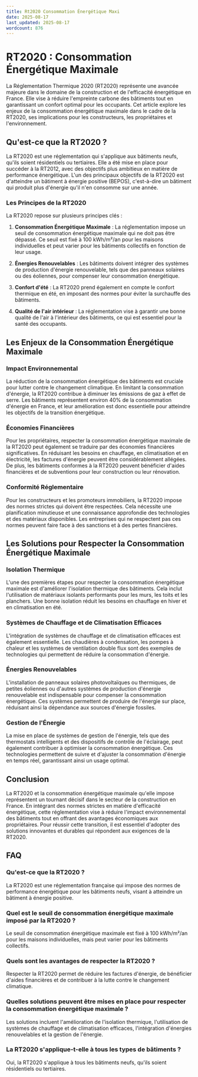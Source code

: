 ```yaml
---
title: Rt2020 Consommation Énergétique Maxi
date: 2025-08-17
last_updated: 2025-08-17
wordcount: 876
---
```


# RT2020 : Consommation Énergétique Maximale

La Réglementation Thermique 2020 (RT2020) représente une avancée majeure dans le domaine de la construction et de l'efficacité énergétique en France. Elle vise à réduire l'empreinte carbone des bâtiments tout en garantissant un confort optimal pour les occupants. Cet article explore les enjeux de la consommation énergétique maximale dans le cadre de la RT2020, ses implications pour les constructeurs, les propriétaires et l'environnement.

## Qu'est-ce que la RT2020 ?

La RT2020 est une réglementation qui s'applique aux bâtiments neufs, qu'ils soient résidentiels ou tertiaires. Elle a été mise en place pour succéder à la RT2012, avec des objectifs plus ambitieux en matière de performance énergétique. L'un des principaux objectifs de la RT2020 est d'atteindre un bâtiment à énergie positive (BEPOS), c'est-à-dire un bâtiment qui produit plus d'énergie qu'il n'en consomme sur une année.

### Les Principes de la RT2020

La RT2020 repose sur plusieurs principes clés :

1. **Consommation Énergétique Maximale** : La réglementation impose un seuil de consommation énergétique maximale qui ne doit pas être dépassé. Ce seuil est fixé à 100 kWh/m²/an pour les maisons individuelles et peut varier pour les bâtiments collectifs en fonction de leur usage.

2. **Énergies Renouvelables** : Les bâtiments doivent intégrer des systèmes de production d'énergie renouvelable, tels que des panneaux solaires ou des éoliennes, pour compenser leur consommation énergétique.

3. **Confort d'été** : La RT2020 prend également en compte le confort thermique en été, en imposant des normes pour éviter la surchauffe des bâtiments.

4. **Qualité de l'air intérieur** : La réglementation vise à garantir une bonne qualité de l'air à l'intérieur des bâtiments, ce qui est essentiel pour la santé des occupants.

## Les Enjeux de la Consommation Énergétique Maximale

### Impact Environnemental

La réduction de la consommation énergétique des bâtiments est cruciale pour lutter contre le changement climatique. En limitant la consommation d'énergie, la RT2020 contribue à diminuer les émissions de gaz à effet de serre. Les bâtiments représentent environ 40% de la consommation d'énergie en France, et leur amélioration est donc essentielle pour atteindre les objectifs de la transition énergétique.

### Économies Financières

Pour les propriétaires, respecter la consommation énergétique maximale de la RT2020 peut également se traduire par des économies financières significatives. En réduisant les besoins en chauffage, en climatisation et en électricité, les factures d'énergie peuvent être considérablement allégées. De plus, les bâtiments conformes à la RT2020 peuvent bénéficier d'aides financières et de subventions pour leur construction ou leur rénovation.

### Conformité Réglementaire

Pour les constructeurs et les promoteurs immobiliers, la RT2020 impose des normes strictes qui doivent être respectées. Cela nécessite une planification minutieuse et une connaissance approfondie des technologies et des matériaux disponibles. Les entreprises qui ne respectent pas ces normes peuvent faire face à des sanctions et à des pertes financières.

## Les Solutions pour Respecter la Consommation Énergétique Maximale

### Isolation Thermique

L'une des premières étapes pour respecter la consommation énergétique maximale est d'améliorer l'isolation thermique des bâtiments. Cela inclut l'utilisation de matériaux isolants performants pour les murs, les toits et les planchers. Une bonne isolation réduit les besoins en chauffage en hiver et en climatisation en été.

### Systèmes de Chauffage et de Climatisation Efficaces

L'intégration de systèmes de chauffage et de climatisation efficaces est également essentielle. Les chaudières à condensation, les pompes à chaleur et les systèmes de ventilation double flux sont des exemples de technologies qui permettent de réduire la consommation d'énergie.

### Énergies Renouvelables

L'installation de panneaux solaires photovoltaïques ou thermiques, de petites éoliennes ou d'autres systèmes de production d'énergie renouvelable est indispensable pour compenser la consommation énergétique. Ces systèmes permettent de produire de l'énergie sur place, réduisant ainsi la dépendance aux sources d'énergie fossiles.

### Gestion de l'Énergie

La mise en place de systèmes de gestion de l'énergie, tels que des thermostats intelligents et des dispositifs de contrôle de l'éclairage, peut également contribuer à optimiser la consommation énergétique. Ces technologies permettent de suivre et d'ajuster la consommation d'énergie en temps réel, garantissant ainsi un usage optimal.

## Conclusion

La RT2020 et la consommation énergétique maximale qu'elle impose représentent un tournant décisif dans le secteur de la construction en France. En intégrant des normes strictes en matière d'efficacité énergétique, cette réglementation vise à réduire l'impact environnemental des bâtiments tout en offrant des avantages économiques aux propriétaires. Pour réussir cette transition, il est essentiel d'adopter des solutions innovantes et durables qui répondent aux exigences de la RT2020.

## FAQ

### Qu'est-ce que la RT2020 ?

La RT2020 est une réglementation française qui impose des normes de performance énergétique pour les bâtiments neufs, visant à atteindre un bâtiment à énergie positive.

### Quel est le seuil de consommation énergétique maximale imposé par la RT2020 ?

Le seuil de consommation énergétique maximale est fixé à 100 kWh/m²/an pour les maisons individuelles, mais peut varier pour les bâtiments collectifs.

### Quels sont les avantages de respecter la RT2020 ?

Respecter la RT2020 permet de réduire les factures d'énergie, de bénéficier d'aides financières et de contribuer à la lutte contre le changement climatique.

### Quelles solutions peuvent être mises en place pour respecter la consommation énergétique maximale ?

Les solutions incluent l'amélioration de l'isolation thermique, l'utilisation de systèmes de chauffage et de climatisation efficaces, l'intégration d'énergies renouvelables et la gestion de l'énergie.

### La RT2020 s'applique-t-elle à tous les types de bâtiments ?

Oui, la RT2020 s'applique à tous les bâtiments neufs, qu'ils soient résidentiels ou tertiaires.